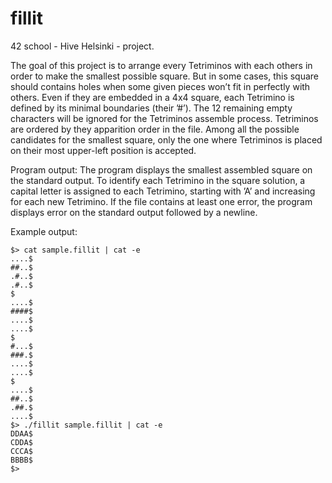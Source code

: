 # fillit

42 school - Hive Helsinki - project.


The goal of this project is to arrange every Tetriminos with each others in order to make the smallest possible square. 
But in some cases, this square should contains holes when some given pieces won’t fit in perfectly with others.
Even if they are embedded in a 4x4 square, each Tetrimino is defined by its minimal boundaries (their ’#’). 
The 12 remaining empty characters will be ignored for the Tetriminos assemble process.
Tetriminos are ordered by they apparition order in the file. 
Among all the possible candidates for the smallest square, 
only the one where Tetriminos is placed on their most upper-left position is accepted. 

Program output:
The program displays the smallest assembled square on the standard output. 
To identify each Tetrimino in the square solution, a capital letter is assigned to each Tetrimino, 
starting with ’A’ and increasing for each new Tetrimino.
If the file contains at least one error, the program displays error on the standard output 
followed by a newline.

Example output: 

```
$> cat sample.fillit | cat -e
....$
##..$ 
.#..$
.#..$ 
$
....$ 
####$
....$ 
....$
$ 
#...$
###.$ 
....$
....$ 
$ 
....$
##..$ 
.##.$
....$
$> ./fillit sample.fillit | cat -e
DDAA$ 
CDDA$
CCCA$ 
BBBB$
$>
```
